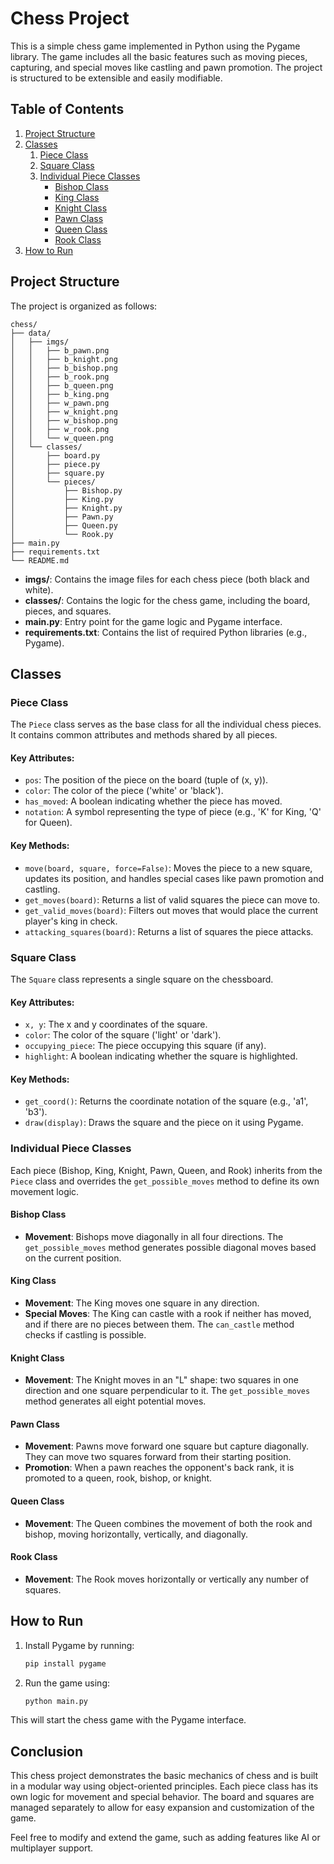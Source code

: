 # Chess Project

This is a simple chess game implemented in Python using the Pygame library. The game includes all the basic features such as moving pieces, capturing, and special moves like castling and pawn promotion. The project is structured to be extensible and easily modifiable.

## Table of Contents

1. [Project Structure](#project-structure)
2. [Classes](#classes)
   1. [Piece Class](#piece-class)
   2. [Square Class](#square-class)
   3. [Individual Piece Classes](#individual-piece-classes)
      - [Bishop Class](#bishop-class)
      - [King Class](#king-class)
      - [Knight Class](#knight-class)
      - [Pawn Class](#pawn-class)
      - [Queen Class](#queen-class)
      - [Rook Class](#rook-class)
3. [How to Run](#how-to-run)

## Project Structure

The project is organized as follows:

```
chess/
├── data/
│   ├── imgs/
│   │   ├── b_pawn.png
│   │   ├── b_knight.png
│   │   ├── b_bishop.png
│   │   ├── b_rook.png
│   │   ├── b_queen.png
│   │   ├── b_king.png
│   │   ├── w_pawn.png
│   │   ├── w_knight.png
│   │   ├── w_bishop.png
│   │   ├── w_rook.png
│   │   └── w_queen.png
│   └── classes/
│       ├── board.py
│       ├── piece.py
│       ├── square.py
│       └── pieces/
│           ├── Bishop.py
│           ├── King.py
│           ├── Knight.py
│           ├── Pawn.py
│           ├── Queen.py
│           └── Rook.py
├── main.py
├── requirements.txt
└── README.md
```

- **imgs/**: Contains the image files for each chess piece (both black and white).
- **classes/**: Contains the logic for the chess game, including the board, pieces, and squares.
- **main.py**: Entry point for the game logic and Pygame interface.
- **requirements.txt**: Contains the list of required Python libraries (e.g., Pygame).

## Classes

### Piece Class

The `Piece` class serves as the base class for all the individual chess pieces. It contains common attributes and methods shared by all pieces.

#### Key Attributes:
- `pos`: The position of the piece on the board (tuple of (x, y)).
- `color`: The color of the piece ('white' or 'black').
- `has_moved`: A boolean indicating whether the piece has moved.
- `notation`: A symbol representing the type of piece (e.g., 'K' for King, 'Q' for Queen).

#### Key Methods:
- `move(board, square, force=False)`: Moves the piece to a new square, updates its position, and handles special cases like pawn promotion and castling.
- `get_moves(board)`: Returns a list of valid squares the piece can move to.
- `get_valid_moves(board)`: Filters out moves that would place the current player's king in check.
- `attacking_squares(board)`: Returns a list of squares the piece attacks.

### Square Class

The `Square` class represents a single square on the chessboard.

#### Key Attributes:
- `x, y`: The x and y coordinates of the square.
- `color`: The color of the square ('light' or 'dark').
- `occupying_piece`: The piece occupying this square (if any).
- `highlight`: A boolean indicating whether the square is highlighted.

#### Key Methods:
- `get_coord()`: Returns the coordinate notation of the square (e.g., 'a1', 'b3').
- `draw(display)`: Draws the square and the piece on it using Pygame.

### Individual Piece Classes

Each piece (Bishop, King, Knight, Pawn, Queen, and Rook) inherits from the `Piece` class and overrides the `get_possible_moves` method to define its own movement logic.

#### Bishop Class

- **Movement**: Bishops move diagonally in all four directions. The `get_possible_moves` method generates possible diagonal moves based on the current position.
  
#### King Class

- **Movement**: The King moves one square in any direction.
- **Special Moves**: The King can castle with a rook if neither has moved, and if there are no pieces between them. The `can_castle` method checks if castling is possible.

#### Knight Class

- **Movement**: The Knight moves in an "L" shape: two squares in one direction and one square perpendicular to it. The `get_possible_moves` method generates all eight potential moves.

#### Pawn Class

- **Movement**: Pawns move forward one square but capture diagonally. They can move two squares forward from their starting position.
- **Promotion**: When a pawn reaches the opponent's back rank, it is promoted to a queen, rook, bishop, or knight.

#### Queen Class

- **Movement**: The Queen combines the movement of both the rook and bishop, moving horizontally, vertically, and diagonally.

#### Rook Class

- **Movement**: The Rook moves horizontally or vertically any number of squares.

## How to Run

1. Install Pygame by running:
   ```bash
   pip install pygame
   ```
2. Run the game using:
   ```bash
   python main.py
   ```

This will start the chess game with the Pygame interface.

## Conclusion

This chess project demonstrates the basic mechanics of chess and is built in a modular way using object-oriented principles. Each piece class has its own logic for movement and special behavior. The board and squares are managed separately to allow for easy expansion and customization of the game.

Feel free to modify and extend the game, such as adding features like AI or multiplayer support.